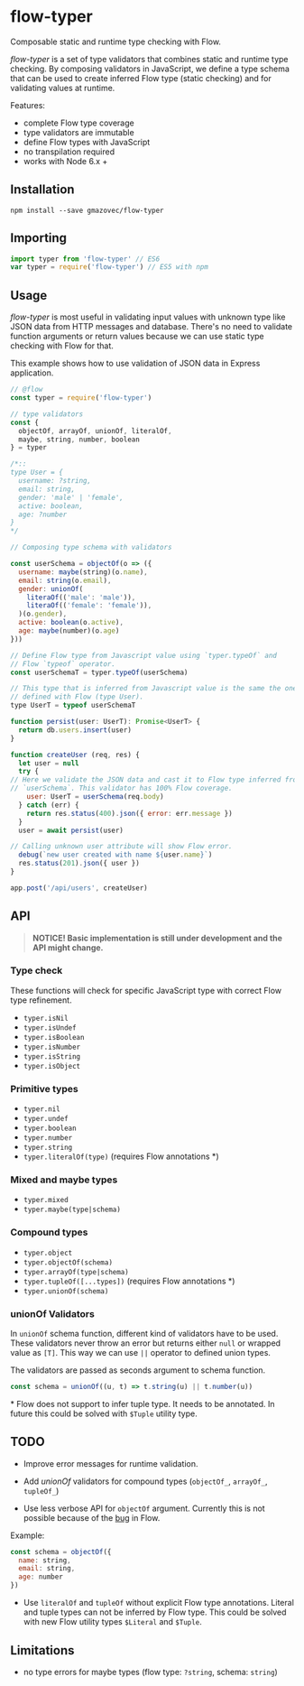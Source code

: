 # flow-typer

Composable static and runtime type checking with Flow.

_flow-typer_ is a set of type validators that combines static and runtime type
checking. By composing validators in JavaScript, we define a type schema that
can be used to create inferred Flow type (static checking) and for validating
values at runtime.

Features:

- complete Flow type coverage
- type validators are immutable
- define Flow types with JavaScript
- no transpilation required
- works with Node 6.x +


## Installation

```shell
npm install --save gmazovec/flow-typer
```


## Importing

```javascript
import typer from 'flow-typer' // ES6
var typer = require('flow-typer') // ES5 with npm
```


## Usage

_flow-typer_ is most useful in validating input values with unknown type like
JSON data from HTTP messages and database. There's no need to validate function
arguments or return values because we can use static type checking with Flow for
that.

This example shows how to use validation of JSON data in Express application.

```javascript
// @flow
const typer = require('flow-typer')

// type validators
const {
  objectOf, arrayOf, unionOf, literalOf,
  maybe, string, number, boolean
} = typer

/*::
type User = {
  username: ?string,
  email: string,
  gender: 'male' | 'female',
  active: boolean,
  age: ?number
}
*/

// Composing type schema with validators

const userSchema = objectOf(o => ({
  username: maybe(string)(o.name),
  email: string(o.email),
  gender: unionOf(
    literaOf(('male': 'male')),
    literaOf(('female': 'female')),
  )(o.gender),
  active: boolean(o.active),
  age: maybe(number)(o.age)
}))

// Define Flow type from Javascript value using `typer.typeOf` and
// Flow `typeof` operator.
const userSchemaT = typer.typeOf(userSchema)

// This type that is inferred from Javascript value is the same the one
// defined with Flow (type User).
type UserT = typeof userSchemaT

function persist(user: UserT): Promise<UserT> {
  return db.users.insert(user)
}

function createUser (req, res) {
  let user = null
  try {
// Here we validate the JSON data and cast it to Flow type inferred from
// `userSchema`. This validator has 100% Flow coverage.
    user: UserT = userSchema(req.body)
  } catch (err) {
    return res.status(400).json({ error: err.message })
  }
  user = await persist(user)

// Calling unknown user attribute will show Flow error.
  debug(`new user created with name ${user.name}`)
  res.status(201).json({ user })
}

app.post('/api/users', createUser)
```

## API

> **NOTICE! Basic implementation is still under development and the API might change.**

### Type check

These functions will check for specific JavaScript type with correct Flow type
refinement.

- `typer.isNil`
- `typer.isUndef`
- `typer.isBoolean`
- `typer.isNumber`
- `typer.isString`
- `typer.isObject`

### Primitive types

- `typer.nil`
- `typer.undef`
- `typer.boolean`
- `typer.number`
- `typer.string`
- `typer.literalOf(type)` (requires Flow annotations \*)

### Mixed and maybe types

- `typer.mixed`
- `typer.maybe(type|schema)`


### Compound types

- `typer.object`
- `typer.objectOf(schema)`
- `typer.arrayOf(type|schema)`
- `typer.tupleOf([...types])` (requires Flow annotations \*)
- `typer.unionOf(schema)`

### unionOf Validators

In `unionOf` schema function, different kind of validators have to be used.
These validators never throw an error but returns either `null` or wrapped
value as `[T]`. This way we can use `||` operator to defined union types.

The validators are passed as seconds argument to schema function.

```javascript
const schema = unionOf((u, t) => t.string(u) || t.number(u))
```


\* Flow does not support to infer tuple type. It needs to be annotated. In future
this could be solved with `$Tuple` utility type.

## TODO

- Improve error messages for runtime validation.

- Add _unionOf_ validators for compound types (`objectOf_`, `arrayOf_`, `tupleOf_`)

- Use less verbose API for `objectOf` argument. Currently this is not possible
because of the  [bug](https://github.com/facebook/flow/issues/935) in Flow.

Example:

```javascript
const schema = objectOf({
  name: string,
  email: string,
  age: number
})
```

- Use `literalOf` and `tupleOf` without explicit Flow type annotations. Literal
and tuple types can not be inferred by Flow type. This could be solved with new
Flow utility types `$Literal` and `$Tuple`.

## Limitations

- no type errors for maybe types (flow type: `?string`, schema: `string`)

